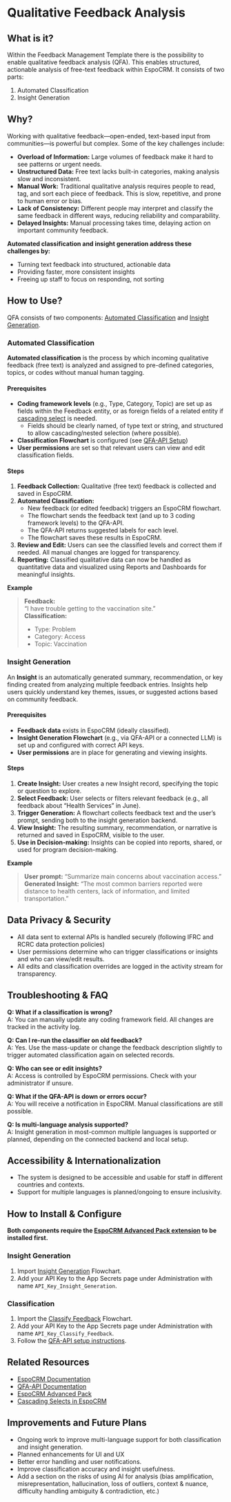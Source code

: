 # Qualitative Feedback Analysis

## What is it?
Within the Feedback Management Template there is the possibility to enable qualitative feedback analysis (QFA). This enables structured, actionable analysis of free-text feedback within EspoCRM. It consists of two parts:
1. Automated Classification  
2. Insight Generation


## Why?

Working with qualitative feedback—open-ended, text-based input from communities—is powerful but complex. Some of the key challenges include:

- **Overload of Information:** Large volumes of feedback make it hard to see patterns or urgent needs.
- **Unstructured Data:** Free text lacks built-in categories, making analysis slow and inconsistent.
- **Manual Work:** Traditional qualitative analysis requires people to read, tag, and sort each piece of feedback. This is slow, repetitive, and prone to human error or bias.
- **Lack of Consistency:** Different people may interpret and classify the same feedback in different ways, reducing reliability and comparability.
- **Delayed Insights:** Manual processing takes time, delaying action on important community feedback.

**Automated classification and insight generation address these challenges by:**
- Turning text feedback into structured, actionable data
- Providing faster, more consistent insights
- Freeing up staff to focus on responding, not sorting


## How to Use?

QFA consists of two components: [Automated Classification](#automated-classification) and [Insight Generation](#insight-generation).

### Automated Classification

**Automated classification** is the process by which incoming qualitative feedback (free text) is analyzed and assigned to pre-defined categories, topics, or codes without manual human tagging.

#### Prerequisites

- **Coding framework levels** (e.g., Type, Category, Topic) are set up as fields within the Feedback entity, or as foreign fields of a related entity if [cascading select](https://github.com/rodekruis/EspoCRM-knowledge-base/wiki/Customization#cascading-select-with-automatic-filters) is needed.
    - Fields should be clearly named, of type text or string, and structured to allow cascading/nested selection (where possible).
- **Classification Flowchart** is configured (see [QFA-API Setup](https://github.com/rodekruis/qfa-api?tab=readme-ov-file#setup-classification-with-espocrm))
- **User permissions** are set so that relevant users can view and edit classification fields.

#### Steps

1. **Feedback Collection:** Qualitative (free text) feedback is collected and saved in EspoCRM.
2. **Automated Classification:**
    - New feedback (or edited feedback) triggers an EspoCRM flowchart.
    - The flowchart sends the feedback text (and up to 3 coding framework levels) to the QFA-API.
    - The QFA-API returns suggested labels for each level.
    - The flowchart saves these results in EspoCRM.
3. **Review and Edit:** Users can see the classified levels and correct them if needed. All manual changes are logged for transparency.
4. **Reporting:** Classified qualitative data can now be handled as quantitative data and visualized using Reports and Dashboards for meaningful insights.

**Example**

> **Feedback:**  
> “I have trouble getting to the vaccination site.”  
> **Classification:**  
> - Type: Problem  
> - Category: Access  
> - Topic: Vaccination


### Insight Generation

An **Insight** is an automatically generated summary, recommendation, or key finding created from analyzing multiple feedback entries. Insights help users quickly understand key themes, issues, or suggested actions based on community feedback.

#### Prerequisites

- **Feedback data** exists in EspoCRM (ideally classified).
- **Insight Generation Flowchart** (e.g., via QFA-API or a connected LLM) is set up and configured with correct API keys.
- **User permissions** are in place for generating and viewing insights.

#### Steps

1. **Create Insight:** User creates a new Insight record, specifying the topic or question to explore.
2. **Select Feedback:** User selects or filters relevant feedback (e.g., all feedback about “Health Services” in June).
3. **Trigger Generation:** A flowchart collects feedback text and the user’s prompt, sending both to the insight generation backend.
4. **View Insight:** The resulting summary, recommendation, or narrative is returned and saved in EspoCRM, visible to the user.
5. **Use in Decision-making:** Insights can be copied into reports, shared, or used for program decision-making.

**Example**

> **User prompt:** “Summarize main concerns about vaccination access.”  
> **Generated Insight:** “The most common barriers reported were distance to health centers, lack of information, and limited transportation.”


## Data Privacy & Security

- All data sent to external APIs is handled securely (following IFRC and RCRC data protection policies)
- User permissions determine who can trigger classifications or insights and who can view/edit results.
- All edits and classification overrides are logged in the activity stream for transparency.


## Troubleshooting & FAQ

**Q: What if a classification is wrong?**  
A: You can manually update any coding framework field. All changes are tracked in the activity log.

**Q: Can I re-run the classifier on old feedback?**  
A: Yes. Use the mass-update or change the feedback description slightly to trigger automated classification again on selected records.

**Q: Who can see or edit insights?**  
A: Access is controlled by EspoCRM permissions. Check with your administrator if unsure.

**Q: What if the QFA-API is down or errors occur?**  
A: You will receive a notification in EspoCRM. Manual classifications are still possible.

**Q: Is multi-language analysis supported?**  
A: Insight generation in most-common multiple languages is supported or planned, depending on the connected backend and local setup.


## Accessibility & Internationalization

- The system is designed to be accessible and usable for staff in different countries and contexts.
- Support for multiple languages is planned/ongoing to ensure inclusivity.


## How to Install & Configure

**Both components require the [EspoCRM Advanced Pack extension](https://www.espocrm.com/extensions/advanced-pack/) to be installed first.**

### Insight Generation
1. Import [Insight Generation](/import/qfa-classify-feedback-flowchart.csv) Flowchart.
2. Add your API Key to the App Secrets page under Administration with name `API_Key_Insight_Generation`.

### Classification
1. Import the [Classify Feedback](/import/qfa-classify-feedback-flowchart.csv) Flowchart.
2. Add your API Key to the App Secrets page under Administration with name `API_Key_Classify_Feedback`.
3. Follow the [QFA-API setup instructions](https://github.com/rodekruis/qfa-api?tab=readme-ov-file#setup-classification-with-espocrm).


## Related Resources

- [EspoCRM Documentation](https://docs.espocrm.com/)
- [QFA-API Documentation](https://github.com/rodekruis/qfa-api)
- [EspoCRM Advanced Pack](https://www.espocrm.com/extensions/advanced-pack/)
- [Cascading Selects in EspoCRM](https://github.com/rodekruis/EspoCRM-knowledge-base/wiki/Customization#cascading-select-with-automatic-filters)


## Improvements and Future Plans

- Ongoing work to improve multi-language support for both classification and insight generation.
- Planned enhancements for UI and UX
- Better error handling and user notifications.
- Improve classification accuracy and insight usefulness.
- Add a section on the risks of using AI for analysis (bias amplification, misrepresentation, hallucination, loss of outliers, context & nuance, difficulty handling ambiguity & contradiction, etc.) 


